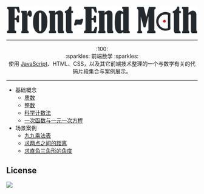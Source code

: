 <p align="center"><img src="assets/icon/icon_600.png" alt="Front-End Math"></p>

***

<p align="center">:100:<br>:sparkles: 前端数学 :sparkles:<br>使用 <a href="https://developer.mozilla.org/en-US/docs/Web/JavaScript">JavaScript</a>、HTML、CSS，以及其它前端技术整理的一个与数学有关的代码片段集合与案例展示。</p>

***

    
* 基础概念
    * [质数](basis/01_prime-number.md)
    * [整数](basis/02_integer.md)
    * [科学计数法](basis/03_exponential.md)
    * [一次函数与一元一次方程](basis/04_linear-equation-with-one-unknown.md)
* 场景案例
    * [九九乘法表](example/01_multiplication-table.md)
    * [求两点之间的距离](example/02_get-length-between-two-points.md)
    * [求直角三角形的角度](example/03_get-angle-of-triangle.md)

## License
[![](https://badges.frapsoft.com/os/mit/mit.png?v=103)](https://opensource.org/licenses/mit-license.php) 
